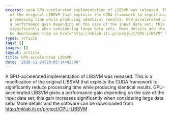 ```yaml
---
excerpt: <p>A GPU-accelerated implementation of LIBSVM was released. This is a modification
  of the original LIBSVM that exploits the CUDA framework to significantly reduce
  processing time while producing identical results. GPU-accelerated LIBSVM gives
  a performance gain depending on the size of the input data set; this gain increases
  significantly when considering large data sets. More details and the software can
  be downloaded from <a href="http://mklab.iti.gr/project/GPU-LIBSVM" target="_blank">http://mklab.iti.gr/project/GPU-LIBSVM</a></p>
types: article
tags: []
images: []
layout: article
title: GPU-accelerated LIBSVM
date: '2010-11-24T20:05:14+02:00'
---
```

<p>A GPU-accelerated implementation of LIBSVM was released. This is a modification of the original LIBSVM that exploits the CUDA framework to significantly reduce processing time while producing identical results. GPU-accelerated LIBSVM gives a performance gain depending on the size of the input data set; this gain increases significantly when considering large data sets. More details and the software can be downloaded from <a href="http://mklab.iti.gr/project/GPU-LIBSVM" target="_blank">http://mklab.iti.gr/project/GPU-LIBSVM</a></p>
